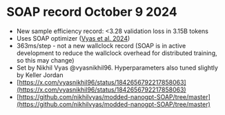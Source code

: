 # SOAP record October 9 2024

* New sample efficiency record: <3.28 validation loss in 3.15B tokens
* Uses SOAP optimizer ([Vyas et al. 2024](https://arxiv.org/abs/2409.11321))
* 363ms/step - not a new wallclock record (SOAP is in active development to reduce the wallclock overhead for distributed training, so this may change)
* Set by Nikhil Vyas @vyasnikhil96. Hyperparameters also tuned slightly by Keller Jordan
* [https://x.com/vyasnikhil96/status/1842656792217858063](https://x.com/vyasnikhil96/status/1842656792217858063)
* [https://github.com/nikhilvyas/modded-nanogpt-SOAP/tree/master](https://github.com/nikhilvyas/modded-nanogpt-SOAP/tree/master)


